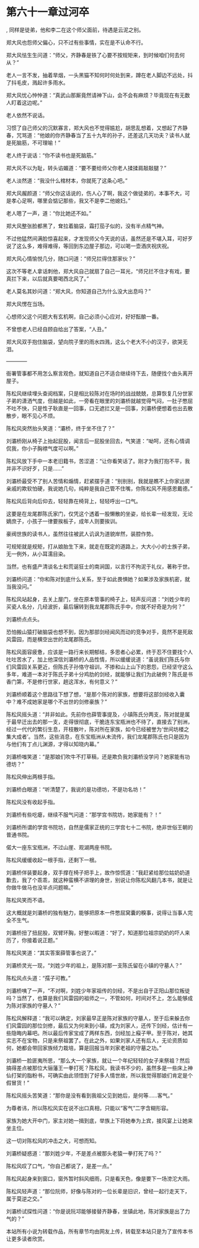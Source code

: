 # 第六十一章过河卒
,  同样是徒弟，他和李二在这个师父面前，待遇是云泥之别。
   郑大风也怨师父偏心，只不过有些事情，实在是不认命不行。
   郑大风怯生生问道：“师父，齐静春是铁了心要不按规矩来，到时候咱们何去何从？”
   老人一言不发，抽着旱烟，一头黑猫不知何时何处到来，蹲在老人脚边不远处，抖了抖毛皮，溅起许多雨水。
   郑大风忧心忡忡道：“真武山那厮竟然请神下山，会不会有麻烦？毕竟现在有无数人盯着这边呢。”
   老人依然不说话。
   习惯了自己师父的沉默寡言，郑大风也不觉得尴尬，胡思乱想着，又想起了齐静春，咒骂道：“他娘的你齐静春当了五十九年的孙子，还差这几天功夫？读书人就是死脑筋，不可理喻！”
   老人终于说话：“你不读书也是死脑筋。”
   郑大风不以为耻，转头谄媚道：“要不要给师父你老人揉揉肩敲敲腿？”
   老人淡然道：“我没什么棺材本，你就死了这条心吧。”
   郑大风赧颜道：“师父你这话说的，伤人心了啊，我这个做徒弟的，本事不大，可是孝心足啊，哪里会惦记那些，我又不是李二他媳妇。”
   老人嗯了一声，道：“你比她还不如。”
   郑大风整张脸都黑了，耷拉着脑袋，霜打茄子似的，没有半点精气神。
   不过他猛然间满脸惊喜起来，才发现师父今天说的话，虽然还是不堪入耳，可好歹说了这么多，难得难得，等回到东边屋子那边，可以喝一壶酒庆祝庆祝。
   郑大风心情愉悦几分，随口问道：“师兄拦得住那家伙？”
   这次不等老人拿话刺他，郑大风自己就扇了自己一耳光，“师兄拦不住才有戏，要真拦下来，以后就真要喝西北风了。”
   老人莫名其妙问道：“郑大风，你知道自己为什么没大出息吗？”
   郑大风愣在当场。
   心想师父这个问题大有玄机啊，自己必须小心应对，好好酝酿一番。
   不曾想老人已经自顾自给出了答案，“人丑。”
   郑大风双手抱住脑袋，望向院子里的雨水四溅，这么个老大不小的汉子，欲哭无泪。
   ――――
   衙署管事都不用怎么察言观色，就知道自己不适合继续待下去，随便找个由头离开屋子。
   陈松风继续埋头查阅档案，只是相比较陈对在场时的战战兢兢，总算恢复几分世家子弟的潇洒气度，但越是如此，一旁看在眼里的刘灞桥就越觉得气闷，一肚子憋屈不吐不快，只是性子耿直是一回事，口无遮拦又是一回事，刘灞桥便想着也出去散散步，眼不见心不烦。
   陈松风突然抬头笑道：“灞桥，终于坐不住了？”
   刘灞桥刚从椅子上抬起屁股，闻言后一屁股坐回去，气笑道：“呦呵，还有心情调侃我，你小子胸襟气度可以啊。”
   陈松风放下手中一本老旧籍书，苦涩道：“让你看笑话了。刚才为我打抱不平，我并非不识好歹，只是……”
   刘灞桥最受不了别人苦情和煽情，赶紧摆手道：“别别别，我就是瞧不上你家远房亲戚的欺软怕硬，我说她几句，纯粹是我自己管不住嘴，你陈松风不用感恩戴德。”
   陈松风后背向后仰去，轻轻靠在椅背上，轻轻呼出一口气。
   这要是在龙尾郡陈氏家门，仅凭这个透着一股懒散的坐姿，给长辈一经发现，无论嫡庶子，小孩子一律要挨板子，成年人则要挨训。
   豪阀世族的读书人，虽然往往被武人讥讽为道貌岸然，装腔作势。
   可规矩就是规矩，打从娘胎生下来，就走在既定的道路上，大大小小的士族子弟，无一例外，从小耳濡目染。
   当然，也有盛产清谈名士和荒诞狂士的南涧国，以言行不拘泥于礼仪，著称于世。
   刘灞桥问道：“你和陈对到底什么关系，至于如此畏惧她？如果涉及家族机密，就当我没问。”
   陈松风站起身，去关上屋门，坐在原本管事的椅子上，轻声反问道：“刘姓少年的买瓷人名分，几经波折，最后辗转到我龙尾郡陈氏手中，你就不好奇是为何？”
   刘灞桥点点头。
   恐怕搬山猿打破脑袋也想不到，因为那部剑经闻风而动的竞争对手，竟然不是死敌风雷园，而是横空出世的龙尾郡陈氏。
   陈松风面容疲惫，应该是一路行来长期郁结，多思者心必累，终于忍不住要找个人吐吐苦水了，加上他深信刘灞桥的人品性情，所以缓缓说道：“虽说我们陈氏与你们风雷园关系更近，但陈氏子孙恪守祖训，不掺和山上山下的恩怨，已经坚守这么多年，难道一本对于陈氏子弟十分鸡肋的剑经，就能够让我们为此破例？陈氏是书香门第，不是修行世家，趟这浑水，有何意义？”
   刘灞桥顺着这个思路往下想了想，“是那个陈对的家族，想要将这部剑经收入囊中？难不成她家是哪个不出世的剑修豪族？”
   陈松风摇头道：“并非如此。先前你也薛管事提及，小镇陈氏分两支，陈对就是属于最早迁出去的那一支，走得很彻底，干脆连东宝瓶洲也不待了，直接去了别洲，经过一代代的繁衍生息，开枝散叶，陈对所在家族，如今已经被誉为‘世间坊楼之集大成者’。当然，这些消息，在东宝瓶洲从未流传，我们龙尾郡陈氏也只是因为与他们有丁点儿渊源，才得以知晓内幕。”
   刘灞桥嗤笑道：“是那娘们吹牛不打草稿，还是欺负我刘灞桥没学问？她家能有功德坊？”
   陈松风伸出两根手指。
   刘灞桥白眼道：“听清楚了，我说的是功德坊，不是功名坊！”
   陈松风没有收起手指。
   刘灞桥有些吃瘪，继续不服气问道：“那学宫书院坊，她家能有？！”
   刘灞桥所谓的学宫书院坊，自然是儒家正统的三学宫七十二书院，绝非世俗王朝的普通书院。
   偌大一座东宝瓶洲，不过山崖、观湖两座书院。
   陈松风缓缓收起一根手指，还剩下一根。
   刘灞桥佯装要起身，双手撑在椅子把手上，故作惊慌道：“我赶紧给那位姑奶奶道歉去，我了个乖乖，就这种蛮横不讲理的身世，别说让你陈松风翻几本书，就是让你做牛做马也没半点问题嘛。”
   陈松风笑而不语。
   这大概就是刘灞桥的独有魅力，能够把原本一件憋屈窝囊的糗事，说得让当事人完全不生气。
   刘灞桥扭了扭屁股，双臂环胸，好整以暇道：“好了，知道那位祖宗奶奶的吓人来历了，你接着说正题。”
   陈松风笑道：“其实答案薛管事也说了。”
   刘灞桥灵光一现，“刘姓少年的祖上，是陈对那一支陈氏留在小镇的守墓人？”
   陈松风点头道：“孺子可教。”
   刘灞桥咦了一声，“不对啊，刘姓少年家祖传的剑经，不是出自于正阳山那位叛徒吗？当然了，也算是我们风雷园的祖师之一，不管如何，时间对不上，怎么能够成为陈对家族的守墓人？”
   陈松风解释道：“我可以确定，刘家最早正是陈对家族的守墓人，至于后来躲去你们风雷园的那位剑修，最后又为何来到小镇，成为刘家人，还传下剑经，估计有一些隐晦内幕吧。所以最后传家宝成了两样东西，剑经加上瘊子甲。至于陈对，她其实志不在宝物，只是来祭祖罢了。在此之外，如果刘家人还有后人，无论资质如何，她都会带回家族倾力栽培，算是回报当年刘家老祖的守墓之功。”
   刘灞桥一脸匪夷所思，“那么大一个家族，就让一个年纪轻轻的女子来祭祖？然后搞得差点被那位大骊藩王一拳打死？陈松风，我读书不少的，虽然多是一些床上神仙打架的脂粉书，可确实由此领悟到了好多人情世故，所以我觉得那娘们肯定是个假冒货！”
   陈松风摇头苦笑道：“那你是没有看到我祖父见到她后，是何等……客气。”
   为尊者讳，所以陈松风实在说不出口真相，只能以“客气”二字含糊形容。
   家族为她大开中门，家主对她一揖到底，举族上下将她奉为上宾，接风宴上让她来坐主位。
   这一切对陈松风的冲击之大，可想而知。
   刘灞桥疑惑道：“那刘姓少年，不是差点被那头老猿一拳打死了吗？”
   陈松风叹了口气，“你自己都说了，是差一点。”
   陈松风起身来到窗口，窗外暂时斜风细雨，只是看天色，像是要下一场滂沱大雨。
   陈松风轻声道：“那位阮师，好像与陈对的一位长辈是旧识，曾经一起行走天下，属于莫逆之交。”
   刘灞桥试探性问道：“你是说阮邛能够接替齐静春，坐镇此地，陈对家族是出了力气的？”
  本站所有小说为转载作品，所有章节均由网友上传，转载至本站只是为了宣传本书让更多读者欣赏。
